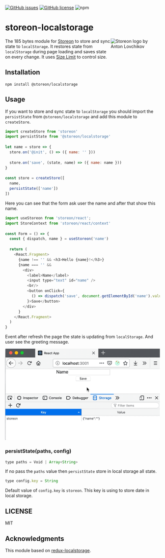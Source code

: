 [![GitHub issues](https://img.shields.io/github/issues/storeon/localstorage.svg)](https://github.com/storeon/localstorage/issues)
[![GitHub license](https://img.shields.io/github/license/storeon/localstorage.svg)](https://github.com/storeon/localstorage/blob/master/LICENSE)
![npm](https://img.shields.io/npm/v/@storeon/localstorage.svg)

# storeon-localstorage

<img src="https://storeon.github.io/storeon/logo.svg" align="right"
     alt="Storeon logo by Anton Lovchikov" width="160" height="142">

The 185 bytes module for [Storeon] to store and sync state to `localStorage`. It restores state from `localStorage` during page loading and saves state on every change.
It uses [Size Limit] to control size.

[Size Limit]: https://github.com/ai/size-limit
[Storeon]: https://github.com/storeon/storeon

## Installation

```
npm install @storeon/localstorage
```

## Usage

If you want to store and sync state to `localStorage` you should import the `persistState` from `@storeon/localstorage` and add this module to `createStore`.

```js
import createStore from 'storeon'
import persistState from '@storeon/localstorage'

let name = store => {
  store.on('@init', () => ({ name: '' }))

  store.on('save', (state, name) => ({ name: name }))
}

const store = createStore([
  name,
  persistState(['name'])
])
```

Here you can see that the form ask user the name and after that show this name.

```js
import useStoreon from 'storeon/react';
import StoreContext from 'storeon/react/context'

const Form = () => {
  const { dispatch, name } = useStoreon('name')
  
  return (
    <React.Fragment>
      {name !== '' && <h3>Hello {name}!</h3>}
      {name === '' &&
        <div>
          <label>Name</label>
          <input type="text" id="name" />
          <br/>
          <button onClick={
            () => dispatch('save', document.getElementById('name').value)
          }>Save</button>
        </div>
      }
    </React.Fragment>
  )
}
```

Event after refresh the page the state is updating from `localStorage`. And user see the greeting message.

![Example of store state to local storage](example.gif)

### persistState(paths, config)

```js
type paths = Void | Array<String>
```

If no pass the `paths` value then `persistState` store in local storage all state.

```js
type config.key = String
```

Default value of `config.key` is `storeon`. This key is using to store date in local storage.

## LICENSE

MIT

## Acknowledgments

This module based on [redux-localstorage](https://github.com/elgerlambert/redux-localstorage).
